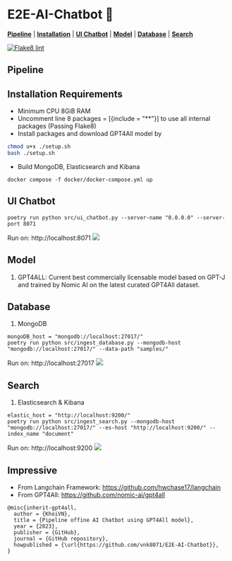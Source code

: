 # E2E-AI-Chatbot 🤖

[**Pipeline**](#pipeline) | [**Installation**](#installation-requirements) | [**UI Chatbot**](#ui-chatbot) | [**Model**](#model) | [**Database**](#database) | [**Search**](#search)


[![Flake8 lint](https://github.com/vnk8071/E2E-AI-Chatbot/actions/workflows/lint.yml/badge.svg)](https://github.com/vnk8071/E2E-AI-Chatbot/actions/workflows/lint.yml)


## Pipeline

## Installation Requirements
- Minimum CPU 8GiB RAM
- Uncomment line 8 packages = [{include = "**"}] to use all internal packages (Passing Flake8)
- Install packages and download GPT4All model by
```bash
chmod u+x ./setup.sh
bash ./setup.sh
```
- Build MongoDB, Elasticsearch and Kibana
```
docker compose -f docker/docker-compose.yml up
```

## UI Chatbot
```
poetry run python src/ui_chatbot.py --server-name "0.0.0.0" --server-port 8071
```
Run on: http://localhost:8071
<img src="https://user-images.githubusercontent.com/78080480/239847294-c07ef89d-c584-4e34-9697-f507ddd01882.PNG">

## Model
1. GPT4ALL: Current best commercially licensable model based on GPT-J and trained by Nomic AI on the latest curated GPT4All dataset.

## Database
1. MongoDB
```
mongoDB_host = "mongodb://localhost:27017/"
poetry run python src/ingest_database.py --mongodb-host "mongodb://localhost:27017/" --data-path "samples/"
```
Run on: http://localhost:27017
<img src="https://user-images.githubusercontent.com/78080480/240465436-6cd732a7-bfd7-41ea-8da5-f7d9e36908fc.png">

## Search
1. Elasticsearch & Kibana
```
elastic_host = "http://localhost:9200/"
poetry run python src/ingest_search.py --mongodb-host "mongodb://localhost:27017/" --es-host "http://localhost:9200/" --index_name "document"
```
Run on: http://localhost:9200
<img src="https://user-images.githubusercontent.com/78080480/240532984-f66cc3c3-a20b-4d93-a421-8553cec5dc46.png">

## Impressive
- From Langchain Framework: https://github.com/hwchase17/langchain
- From GPT4All: https://github.com/nomic-ai/gpt4all
```
@misc{inherit-gpt4all,
  author = {KhoiVN},
  title = {Pipeline offine AI Chatbot using GPT4All model},
  year = {2023},
  publisher = {GitHub},
  journal = {GitHub repository},
  howpublished = {\url{https://github.com/vnk8071/E2E-AI-Chatbot}},
}
```
